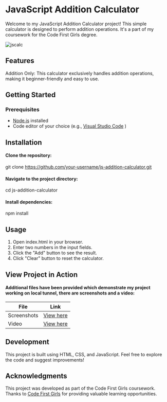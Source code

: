 # JavaScript Addition Calculator
Welcome to my JavaScript Addition Calculator project! This simple calculator is designed to perform addition operations. It's a part of my coursework for the Code First Girls degree.


![jscalc](https://github.com/Lain3y/JS-addition-calculator/assets/132710326/19f34a07-bf85-4dc8-b027-0c9edf698e9e)



## Features
Addition Only: This calculator exclusively handles addition operations, making it beginner-friendly and easy to use.

## Getting Started
### Prerequisites

- [Node.js](https://nodejs.org/en/) installed
- Code editor of your choice (e.g., [Visual Studio Code](https://code.visualstudio.com/) )

## Installation

#### Clone the repository:
git clone https://github.com/your-username/js-addition-calculator.git

#### Navigate to the project directory:
cd js-addition-calculator

#### Install dependencies:
npm install

## Usage
1. Open index.html in your browser.
2. Enter two numbers in the input fields.
3. Click the "Add" button to see the result.
4. Click "Clear" button to reset the calculator.

## View Project in Action
#### Additional files have been provided which demonstrate my project working on local tunnel, there are screenshots and a video:

| File    | Link |
| -------- | ------- |
| Screenshots  | [View here](https://www.canva.com/design/DAF0-8gglAQ/XwTUSbKwH4oxWb9aJ05fKA/view?utm_content=DAF0-8gglAQ&utm_campaign=designshare&utm_medium=link&utm_source=editor)    |
| Video |  [View here](https://www.canva.com/design/DAF0-wQbnTE/JAjGI8qESU77b4lvToiN_g/watch?utm_content=DAF0-wQbnTE&utm_campaign=designshare&utm_medium=link&utm_source=editor)   |

## Development
This project is built using HTML, CSS, and JavaScript.
Feel free to explore the code and suggest improvements!

## Acknowledgments
This project was developed as part of the Code First Girls coursework.
Thanks to [Code First Girls](https://codefirstgirls.com/) for providing valuable learning opportunities.
